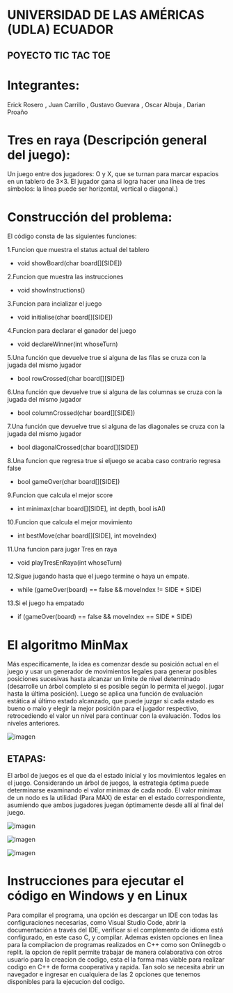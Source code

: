 # UNIVERSIDAD DE LAS AMÉRICAS (UDLA) ECUADOR
## POYECTO TIC TAC TOE 
# Integrantes:
Erick Rosero
, Juan Carrillo
, Gustavo Guevara
, Oscar Albuja
, Darian Proaño
# Tres en raya (Descripción general del juego):
Un juego entre dos jugadores: O y X, que se turnan para marcar espacios en un tablero de 3×3. 
El jugador gana si logra hacer una línea de tres símbolos: la línea puede ser horizontal, vertical o diagonal.}
# Construcción del problema:
El código consta de las siguientes funciones:

 1.Funcion que muestra el status actual del tablero
* void showBoard(char board[][SIDE])

 2.Funcion que muestra las instrucciones
* void showInstructions()

 3.Funcion para incializar el juego
* void initialise(char board[][SIDE])

 4.Funcion para declarar el ganador del juego
* void declareWinner(int whoseTurn)

 5.Una función que devuelve true si alguna de las filas se cruza con la jugada del mismo jugador
* bool rowCrossed(char board[][SIDE])

 6.Una función que devuelve true si alguna de las columnas se cruza con la jugada del mismo jugador
* bool columnCrossed(char board[][SIDE])

 7.Una función que devuelve true si alguna de las diagonales se cruza con la jugada del mismo jugador
* bool diagonalCrossed(char board[][SIDE])

 8.Una funcion que regresa true si eljuego se acaba caso contrario regresa false
* bool gameOver(char board[][SIDE])

 9.Funcion que calcula el mejor score
* int minimax(char board[][SIDE], int depth, bool isAI)

 10.Funcion que calcula el mejor movimiento
* int bestMove(char board[][SIDE], int moveIndex)

 11.Una funcion para jugar Tres en raya
* void playTresEnRaya(int whoseTurn)

 12.Sigue jugando hasta que el juego termine o haya un empate.
* while (gameOver(board) == false && moveIndex != SIDE * SIDE)

 13.Si el juego ha empatado
* if (gameOver(board) == false && moveIndex == SIDE * SIDE)

# El algoritmo MinMax

Más específicamente, la idea es comenzar desde su posición actual en el juego y usar un generador de movimientos legales para generar posibles posiciones sucesivas hasta alcanzar un límite de nivel determinado (desarrolle un árbol completo si es posible según lo permita el juego). jugar hasta la última posición). Luego se aplica una función de evaluación estática al último estado alcanzado, que puede juzgar si cada estado es bueno o malo y elegir la mejor posición para el jugador respectivo, retrocediendo el valor un nivel para continuar con la evaluación. Todos los niveles anteriores.

![imagen](https://user-images.githubusercontent.com/62720636/210416857-f660249b-2f5d-4836-bec2-d7a578085315.png)

## ETAPAS:

El arbol de juegos es el que da el estado inicial y los movimientos legales en el juego. Considerando un árbol de juegos, la estrategia óptima puede determinarse examinando el valor minimax de cada nodo. El valor minimax de un nodo es la utilidad (Para MAX) de estar en el estado correspondiente, asumiendo que ambos jugadores juegan óptimamente desde allí al final del juego.

![imagen](https://user-images.githubusercontent.com/62720636/210417503-47f8e711-0f85-41ce-8c95-8acf81f000ef.png)


![imagen](https://user-images.githubusercontent.com/62720636/210417536-dd835b0a-cd0c-462e-89bf-4cf2fc7de347.png)


![imagen](https://user-images.githubusercontent.com/62720636/210417670-21f2d486-a707-4f01-a8c8-530b89394aed.png)

# Instrucciones para ejecutar el código en Windows y en Linux

Para compilar el programa, una opción es descargar un IDE con todas las configuraciones necesarias, como Visual Studio Code, abrir la documentación a través del IDE, verificar si el complemento de idioma está configurado, en este caso C, y compilar. Ademas existen opciones en linea para la compilacion de programas realizados en C++ como son Onlinegdb o replit. la opcion de replit permite trabajar de manera colaborativa con otros usuario para la creacion de codigo, esta el la forma mas viable para realizar codigo en C++ de forma cooperativa y rapida. Tan solo se necesita abrir un navegador e ingresar en cualquiera de las 2 opciones que tenemos disponibles para la ejecucion del codigo.
